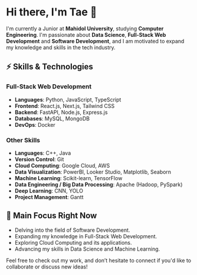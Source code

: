 # Hi there, I'm Tae 👋

I'm currently a Junior at **Mahidol University**, studying **Computer Engineering**. I'm passionate about **Data Science**, **Full-Stack Web Development** and **Software Development**, and I am motivated to expand my knowledge and skills in the tech industry.

## ⚡ Skills & Technologies

### Full-Stack Web Development
- **Languages**: Python, JavaScript, TypeScript
- **Frontend**: React.js, Next.js, Tailwind CSS
- **Backend**: FastAPI, Node.js, Express.js
- **Databases**: MySQL, MongoDB
- **DevOps**: Docker

### Other Skills
- **Languages**: C++, Java
- **Version Control**: Git
- **Cloud Computing**: Google Cloud, AWS
- **Data Visualization**: PowerBI, Looker Studio, Matplotlib, Seaborn
- **Machine Learning**: Scikit-learn, TensorFlow
- **Data Engineering / Big Data Processing**: Apache (Hadoop, PySpark)
- **Deep Learning**: CNN, YOLO
- **Project Management**: Gantt

## 🎯 Main Focus Right Now
- Delving into the field of Software Development.
- Expanding my knowledge in Full-Stack Web Development.
- Exploring Cloud Computing and its applications.
- Advancing my skills in Data Science and Machine Learning.

Feel free to check out my work, and don’t hesitate to connect if you'd like to collaborate or discuss new ideas!

